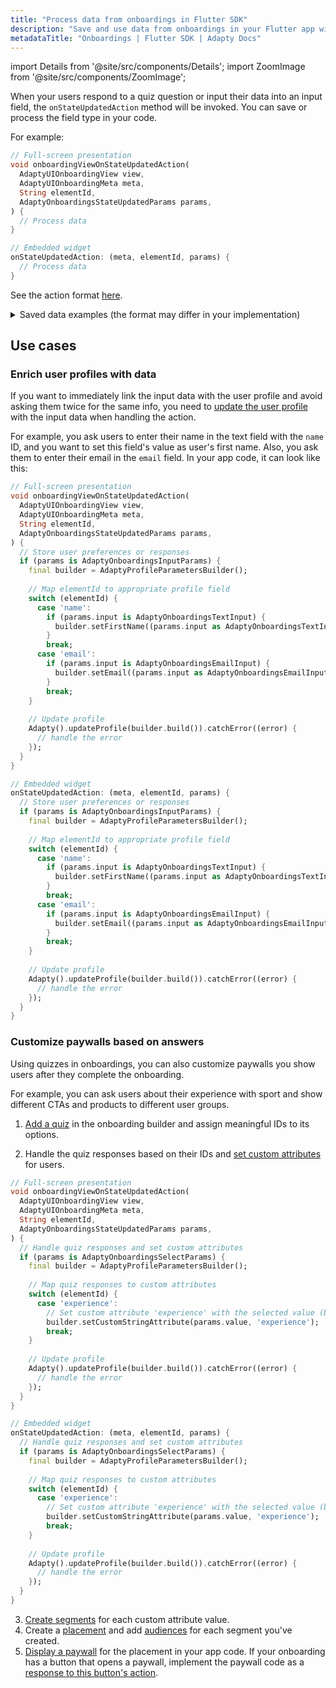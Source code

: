 ```yaml
---
title: "Process data from onboardings in Flutter SDK"
description: "Save and use data from onboardings in your Flutter app with Adapty SDK."
metadataTitle: "Onboardings | Flutter SDK | Adapty Docs"
---
```

import Details from '@site/src/components/Details';
import ZoomImage from '@site/src/components/ZoomImage';

When your users respond to a quiz question or input their data into an input field, the `onStateUpdatedAction` method will be invoked. You can save or process the field type in your code.

For example:

```dart
// Full-screen presentation
void onboardingViewOnStateUpdatedAction(
  AdaptyUIOnboardingView view,
  AdaptyUIOnboardingMeta meta,
  String elementId,
  AdaptyOnboardingsStateUpdatedParams params,
) {
  // Process data 
}

// Embedded widget
onStateUpdatedAction: (meta, elementId, params) {
  // Process data 
}
```

See the action format [here](https://pub.dev/documentation/adapty_flutter/latest/adapty_flutter/AdaptyUIOnboardingPlatformView/onStateUpdatedAction.html).

<Details>
<summary>Saved data examples (the format may differ in your implementation)</summary>

```javascript
// Example of a saved select action
{
    "elementId": "preference_selector",
    "meta": {
        "onboardingId": "onboarding_123",
        "screenClientId": "preferences_screen",
        "screenIndex": 1,
        "screensTotal": 3
    },
    "params": {
        "type": "select",
        "value": {
            "id": "option_1",
            "value": "premium",
            "label": "Premium Plan"
        }
    }
}

// Example of a saved multi-select action
{
    "elementId": "interests_selector",
    "meta": {
        "onboardingId": "onboarding_123",
        "screenClientId": "interests_screen",
        "screenIndex": 2,
        "screensTotal": 3
    },
    "params": {
        "type": "multiSelect",
        "value": [
            {
                "id": "interest_1",
                "value": "sports",
                "label": "Sports"
            },
            {
                "id": "interest_2",
                "value": "music",
                "label": "Music"
            }
        ]
    }
}

// Example of a saved input action
{
    "elementId": "name_input",
    "meta": {
        "onboardingId": "onboarding_123",
        "screenClientId": "profile_screen",
        "screenIndex": 0,
        "screensTotal": 3
    },
    "params": {
        "type": "input",
        "value": {
            "type": "text",
            "value": "John Doe"
        }
    }
}

// Example of a saved date picker action
{
    "elementId": "birthday_picker",
    "meta": {
        "onboardingId": "onboarding_123",
        "screenClientId": "profile_screen",
        "screenIndex": 0,
        "screensTotal": 3
    },
"params": {
    "type": "datePicker",
    "value": {
        "day": 15,
        "month": 6,
        "year": 1990
        }
    }
}
```
</Details>

## Use cases

### Enrich user profiles with data

If you want to immediately link the input data with the user profile and avoid asking them twice for the same info, you need to [update the user profile](flutter-setting-user-attributes.md) with the input data when handling the action.

For example, you ask users to enter their name in the text field with the `name` ID, and you want to set this field's value as user's first name. Also, you ask them to enter their email in the `email` field. In your app code, it can look like this:

```dart showLineNumbers
// Full-screen presentation
void onboardingViewOnStateUpdatedAction(
  AdaptyUIOnboardingView view,
  AdaptyUIOnboardingMeta meta,
  String elementId,
  AdaptyOnboardingsStateUpdatedParams params,
) {
  // Store user preferences or responses
  if (params is AdaptyOnboardingsInputParams) {
    final builder = AdaptyProfileParametersBuilder();
    
    // Map elementId to appropriate profile field
    switch (elementId) {
      case 'name':
        if (params.input is AdaptyOnboardingsTextInput) {
          builder.setFirstName((params.input as AdaptyOnboardingsTextInput).value);
        }
        break;
      case 'email':
        if (params.input is AdaptyOnboardingsEmailInput) {
          builder.setEmail((params.input as AdaptyOnboardingsEmailInput).value);
        }
        break;
    }
    
    // Update profile
    Adapty().updateProfile(builder.build()).catchError((error) {
      // handle the error
    });
  }
}

// Embedded widget
onStateUpdatedAction: (meta, elementId, params) {
  // Store user preferences or responses
  if (params is AdaptyOnboardingsInputParams) {
    final builder = AdaptyProfileParametersBuilder();
    
    // Map elementId to appropriate profile field
    switch (elementId) {
      case 'name':
        if (params.input is AdaptyOnboardingsTextInput) {
          builder.setFirstName((params.input as AdaptyOnboardingsTextInput).value);
        }
        break;
      case 'email':
        if (params.input is AdaptyOnboardingsEmailInput) {
          builder.setEmail((params.input as AdaptyOnboardingsEmailInput).value);
        }
        break;
    }
    
    // Update profile
    Adapty().updateProfile(builder.build()).catchError((error) {
      // handle the error
    });
  }
}
```

### Customize paywalls based on answers

Using quizzes in onboardings, you can also customize paywalls you show users after they complete the onboarding.

For example, you can ask users about their experience with sport and show different CTAs and products to different user groups.

1. [Add a quiz](onboarding-quizzes.md) in the onboarding builder and assign meaningful IDs to its options.

<ZoomImage id="experience.webp" />

2. Handle the quiz responses based on their IDs and [set custom attributes](flutter-setting-user-attributes.md) for users.

```dart showLineNumbers
// Full-screen presentation
void onboardingViewOnStateUpdatedAction(
  AdaptyUIOnboardingView view,
  AdaptyUIOnboardingMeta meta,
  String elementId,
  AdaptyOnboardingsStateUpdatedParams params,
) {
  // Handle quiz responses and set custom attributes
  if (params is AdaptyOnboardingsSelectParams) {
    final builder = AdaptyProfileParametersBuilder();
    
    // Map quiz responses to custom attributes
    switch (elementId) {
      case 'experience':
        // Set custom attribute 'experience' with the selected value (beginner, amateur, pro)
        builder.setCustomStringAttribute(params.value, 'experience');
        break;
    }
    
    // Update profile
    Adapty().updateProfile(builder.build()).catchError((error) {
      // handle the error
    });
  }
}

// Embedded widget
onStateUpdatedAction: (meta, elementId, params) {
  // Handle quiz responses and set custom attributes
  if (params is AdaptyOnboardingsSelectParams) {
    final builder = AdaptyProfileParametersBuilder();
    
    // Map quiz responses to custom attributes
    switch (elementId) {
      case 'experience':
        // Set custom attribute 'experience' with the selected value (beginner, amateur, pro)
        builder.setCustomStringAttribute(params.value, 'experience');
        break;
    }
    
    // Update profile
    Adapty().updateProfile(builder.build()).catchError((error) {
      // handle the error
    });
  }
}
```

3. [Create segments](segments.md) for each custom attribute value.
4. Create a [placement](placements.md) and add [audiences](audience.md) for each segment you've created.
5. [Display a paywall](flutter-paywalls.md) for the placement in your app code. If your onboarding has a button that opens a paywall, implement the paywall code as a [response to this button's action](flutter-handling-onboarding-events#opening-a-paywall).